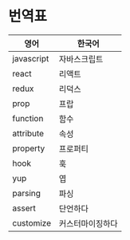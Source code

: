 # 번역표

| 영어       | 한국어           |
| ---------- | ---------------- |
| javascript | 자바스크립트     |
| react      | 리액트           |
| redux      | 리덕스           |
| prop       | 프랍             |
| function   | 함수             |
| attribute  | 속성             |
| property   | 프로퍼티         |
| hook       | 훅               |
| yup        | 엽               |
| parsing    | 파싱             |
| assert     | 단언하다         |
| customize  | 커스터마이징하다 |

